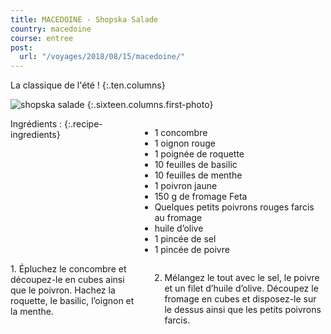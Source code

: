 ```yaml
---
title: MACEDOINE - Shopska Salade
country: macedoine
course: entree
post:
  url: "/voyages/2018/08/15/macedoine/"
---
```


La classique de l'été !
{:.ten.columns}
<!--fin extrait-->

![shopska salade](https://lh3.googleusercontent.com/kZLBTMiLqgD0giUGQ69ZrpgZyhNGhZFH5BemcQSSchxJppPuZGysRGep6Cu2nlEVTBBofPlmyg2yE2x4fulYjtGFLtrvLwr_LQ6HRdCW2KYlQvdxJ4MjJbgst8F7iv3iUz-69lfLxTskDskPRrkwm1081kTv5eXjod7iuTyscIL712HinpS-7k3FS_YOApgw3AJEVTYZoy0I9lD-RtH4WvHp7MhKu0Ri6la7F5UFDfGQvn6SqB_B1U-zRurPHoSdlxOoh35ebcR7XAhwv1X8Qhf9S_iazZ7Z1_nqCEaNmiIPlVRcFeCwqMks-zi13orUTE78msIPXeEZ97XgIu8CYNltzkYOwN-v_ihdalXhV3LS3rFPSYE5rex2XWxcqTCC8V7hIZgDttzgcsr09sIrXRekrR5eNQBRw3-SXHWUOYHjiB5z5a2NQBvSiVvg0bR7OjiXADTwzLNLQxNQhK0Db6gRbVd_SbT4jmdjuBjdRGY4p5H5FREnLmpbx6RRQKj2SMx7DznMln1A-eonKS5FU_ygiSZx7Q9QFU39NLayrSu6Xp3NTE5z5DNxHWAiBnkidfyDWix2n10nAo4RF0FYBiXLAvJW4KyK9sHUkPYvR7OZvD3S8DYIK0ZYz7smxvgSbRe47jqUIex4EQcI8gI3M2VWlkWUJ6rAF2rauIgevK10m6JibTgh_LHT6PNDOQQhGNmVOQSyrVKlqnYi7gYnjp-w=w900)
{:.sixteen.columns.first-photo}

<div class="four columns" markdown="1">
Ingrédients :
{:.recipe-ingredients}

- 1 concombre
- 1 oignon rouge
- 1 poignée de roquette
- 10 feuilles de basilic
- 10 feuilles de menthe
- 1 poivron jaune
- 150 g de fromage Feta
- Quelques petits poivrons rouges farcis au fromage
- huile d’olive
- 1 pincée de sel
- 1 pincée de poivre
</div>

<div class="ten columns" markdown="1">
1. Épluchez le concombre et découpez-le en cubes ainsi que le poivron. Hachez la roquette, le basilic, l’oignon et la menthe.

2. Mélangez le tout avec le sel, le poivre et un filet d’huile d’olive. Découpez le fromage en cubes et disposez-le sur le dessus ainsi que les petits poivrons farcis.
</div>
